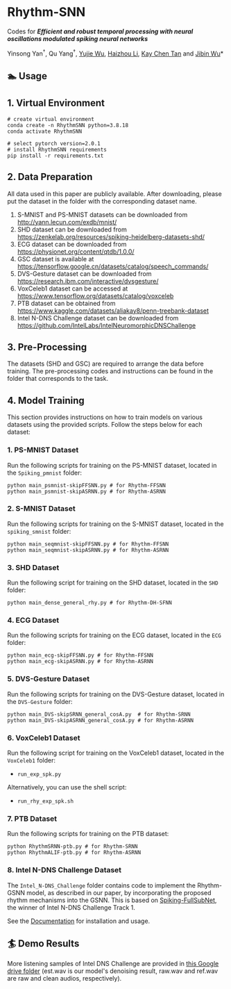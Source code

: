 # Rhythm-SNN
Codes for ***Efficient and robust temporal processing with neural oscillations modulated spiking neural networks***


Yinsong Yan<sup>†</sup>, Qu Yang<sup>†</sup>, [Yujie Wu](https://yjwu17.github.io/), [Haizhou Li](https://www.colips.org/~eleliha/), [Kay Chen Tan](https://www.polyu.edu.hk/dsai/people/academic-staff/tankaychen/) and [Jibin Wu](https://www.jibinwu.com/)*





## 🏊 Usage
## **1. Virtual Environment**
```
# create virtual environment
conda create -n RhythmSNN python=3.8.18
conda activate RhythmSNN

# select pytorch version=2.0.1
# install RhythmSNN requirements
pip install -r requirements.txt
```

## **2. Data Preparation**


All data used in this paper are publicly available. After downloading, please put the dataset in the folder with the corresponding dataset name. 

   1. S-MNIST and PS-MNIST datasets can be downloaded from http://yann.lecun.com/exdb/mnist/
   2. SHD dataset can be downloaded from https://zenkelab.org/resources/spiking-heidelberg-datasets-shd/
   3. ECG dataset can be downloaded from https://physionet.org/content/qtdb/1.0.0/
   4. GSC dataset is available at https://tensorflow.google.cn/datasets/catalog/speech_commands/
   5. DVS-Gesture dataset can be downloaded from https://research.ibm.com/interactive/dvsgesture/
   6. VoxCeleb1 dataset can be accessed at https://www.tensorflow.org/datasets/catalog/voxceleb
   7. PTB dataset can be obtained from https://www.kaggle.com/datasets/aliakay8/penn-treebank-dataset
   8. Intel N-DNS Challenge dataset can be downloaded from https://github.com/IntelLabs/IntelNeuromorphicDNSChallenge




## **3. Pre-Processing**


The datasets (SHD and GSC) are required to arrange the data before training. The pre-processing codes and instructions can be found in the folder that corresponds to the task.




## **4. Model Training**


This section provides instructions on how to train models on various datasets using the provided scripts. Follow the steps below for each dataset:


### **1. PS-MNIST Dataset**
Run the following scripts for training on the PS-MNIST dataset, located in the `Spiking_pmnist` folder:
```
python main_psmnist-skipFFSNN.py # for Rhythm-FFSNN
python main_psmnist-skipASRNN.py # for Rhythm-ASRNN
``` 


### **2. S-MNIST Dataset**
Run the following scripts for training on the S-MNIST dataset, located in the `spiking_smnist` folder:
```
python main_seqmnist-skipFFSNN.py # for Rhythm-FFSNN
python main_seqmnist-skipASRNN.py # for Rhythm-ASRNN
``` 

### **3. SHD Dataset**
Run the following script for training on the SHD dataset, located in the `SHD` folder:
``` 
python main_dense_general_rhy.py # for Rhythm-DH-SFNN
``` 

### **4. ECG Dataset**
Run the following scripts for training on the ECG dataset, located in the `ECG` folder:
```
python main_ecg-skipFFSNN.py # for Rhythm-FFSNN
python main_ecg-skipASRNN.py # for Rhythm-ASRNN
```

### **5. DVS-Gesture Dataset**
Run the following scripts for training on the DVS-Gesture dataset, located in the `DVS-Gesture` folder:
```
python main_DVS-skipSRNN_general_cosA.py  # for Rhythm-SRNN
python main_DVS-skipASRNN_general_cosA.py # for Rhythm-ASRNN
```

### **6. VoxCeleb1 Dataset**
Run the following script for training on the VoxCeleb1 dataset, located in the `VoxCeleb1` folder:
- `run_exp_spk.py`

Alternatively, you can use the shell script:
- `run_rhy_exp_spk.sh`

### **7. PTB Dataset**
Run the following scripts for training on the PTB dataset:
```
python RhythmSRNN-ptb.py # for Rhythm-SRNN
python RhythmALIF-ptb.py # for Rhythm-ASRNN
```

### 8. Intel N-DNS Challenge Dataset
The `Intel_N-DNS_Challenge` folder contains code to implement the Rhythm-GSNN model, as described in our paper, by incorporating the proposed rhythm mechanisms into the GSNN. This is based on [Spiking-FullSubNet](https://github.com/haoxiangsnr/spiking-fullsubnet), the winner of Intel N-DNS Challenge Track 1.

See the [Documentation](https://haoxiangsnr.github.io/spiking-fullsubnet/) for installation and usage.






## 🏄 Demo Results
More listening samples of Intel DNS Challenge are provided in [this Google drive folder](https://drive.google.com/drive/folders/1UPuXIr7RGcy911hJrXlWyLwd1NyYfsYg?usp=drive_link) (est.wav is our model's denoising result, raw.wav and ref.wav are raw and clean audios, respectively).
